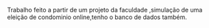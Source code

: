 Trabalho feito a partir de um projeto da faculdade ,simulação de uma eleição de condominio online,tenho o banco de dados também.
